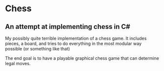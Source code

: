 # Chess
## An attempt at implementing chess in C#
My possibly quite terrible implementation of a chess game.
It includes pieces, a board, and tries to do everything in the most modular way possible (or something like that)

The end goal is to have a playable graphical chess game that can determine legal moves.